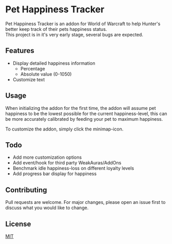 # Pet Happiness Tracker

Pet Happiness Tracker is an addon for World of Warcraft to help Hunter's better keep track of their pets happiness status.   
This project is in it's very early stage, several bugs are expected.

## Features

* Display detailed happiness information
  * Percentage
  * Absolute value (0-1050)
* Customize text

## Usage

When initializing the addon for the first time, the addon will assume pet happiness to be the lowest possible for the current happiness-level, this can be more accurately calibrated by feeding your pet to maximum happiness.

To customize the addon, simply click the minimap-icon.

## Todo

* Add more customization options
* Add event/hook for third party WeakAuras/AddOns
* Benchmark idle happiness-loss on different loyalty levels
* Add progress bar display for happiness


## Contributing
Pull requests are welcome. For major changes, please open an issue first to discuss what you would like to change.

## License
[MIT](https://choosealicense.com/licenses/mit/)